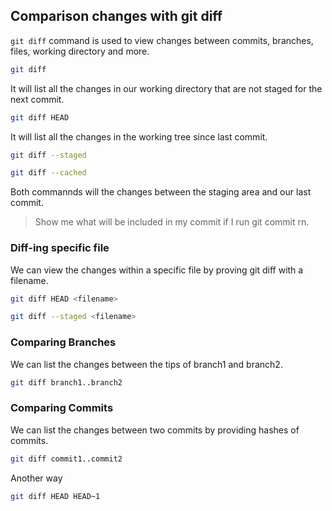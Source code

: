 ## Comparison changes with git diff

`git diff` command is used to view changes between commits, branches, files, working directory and more.

```bash
git diff
```

It will list all the changes in our working directory that are not staged for the next commit.


```bash
git diff HEAD
```

It will list all the changes in the working tree since last commit.


```bash
git diff --staged
```
```bash
git diff --cached
```

Both commannds will the changes between the staging area and our last commit.

> Show me what will be included in my commit if I run git commit rn.


### Diff-ing specific file

We can view the changes within a specific file by proving git diff with a filename.

```bash
git diff HEAD <filename>
```

```bash
git diff --staged <filename>
```


### Comparing Branches

We can list the changes between the tips of branch1 and branch2.

```bash
git diff branch1..branch2
```



### Comparing Commits

We can list the changes between two commits by providing hashes of commits.

```bash
git diff commit1..commit2
```

Another way

```bash
git diff HEAD HEAD~1
```